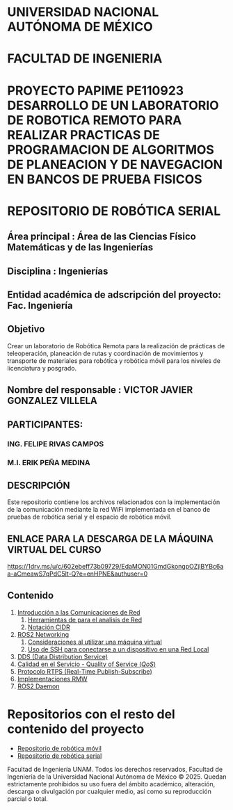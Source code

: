 # UNIVERSIDAD NACIONAL AUTÓNOMA DE MÉXICO
# FACULTAD DE INGENIERIA 

# PROYECTO PAPIME PE110923 DESARROLLO DE UN LABORATORIO DE ROBOTICA REMOTO PARA REALIZAR PRACTICAS DE PROGRAMACION DE ALGORITMOS DE PLANEACION Y DE NAVEGACION EN BANCOS DE PRUEBA FISICOS
# REPOSITORIO DE ROBÓTICA SERIAL

## Área principal :	Área de las Ciencias Físico Matemáticas y de las Ingenierías
## Disciplina :	Ingenierías
## Entidad académica de adscripción del proyecto: Fac. Ingeniería

## Objetivo
Crear un laboratorio de Robótica Remota para la realización de prácticas de teleoperación, planeación de rutas y coordinación de movimientos y transporte de materiales para robótica y robótica móvil para los niveles de licenciatura y posgrado.


## Nombre del responsable : VICTOR JAVIER GONZALEZ VILLELA

## PARTICIPANTES: 
### ING. FELIPE RIVAS CAMPOS
### M.I. ERIK PEÑA MEDINA


## DESCRIPCIÓN
Este repositorio contiene los archivos relacionados con la implementación de la comunicación mediante la red WiFi implementada en el banco de pruebas de robótica serial y el espacio de robótica móvil.

## ENLACE PARA LA DESCARGA DE LA MÁQUINA VIRTUAL DEL CURSO

https://1drv.ms/u/c/602ebeff73b09729/EdaMON01GmdGkongpOZjlBYBc6aa-aCmeawS7qPdC5lt-Q?e=enHPNE&authuser=0


## Contenido

1. [Introducción a las Comunicaciones de Red](./docs/Networking/Intro_networking.md)
    1. [Herramientas de para el analisis de Red](./docs/Networking/Net_Tools.md)
    1. [Notación CIDR](./docs/Networking/CIDR_notation.md)
2. [ROS2 Networking](./docs/Networking/ROS2_Networking.md)
    1. [Consideraciones al utilizar una máquina virtual](./docs/Networking/VM_Considerations.md)
    1. [Uso de SSH para conectarse a un dispositivo en una Red Local](./docs/Networking/SSH_en_ROS2.md)
3. [DDS (Data Distribution Service)](./docs/Networking/DDS.md)
4. [Calidad en el Servicio - Quality of Service (*QoS*)](./docs/Networking/QoS.md)
5. [Protocolo RTPS (Real-Time Publish-Subscribe)](./docs/Networking/RTPS.md)
6. [Implementaciones RMW](./docs/Networking/RMW.md)
7. [ROS2 Daemon](./docs/Networking/Daemon.md)

# Repositorios con el resto del contenido del proyecto

- [Repositorio de robótica móvil](https://github.com/arrg-mx/Papime_PE110923_rmovil.git)
- [Repositorio de robótica serial](https://github.com/arrg-mx/Papime_PE110923_rserial.git)

Facultad de Ingeniería UNAM. Todos los derechos reservados, Facultad de Ingeniería de la Universidad Nacional Autónoma de México © 2025. Quedan estrictamente prohibidos su uso fuera del ámbito académico, alteración, descarga o divulgación por cualquier medio, así como su reproducción parcial o total.
